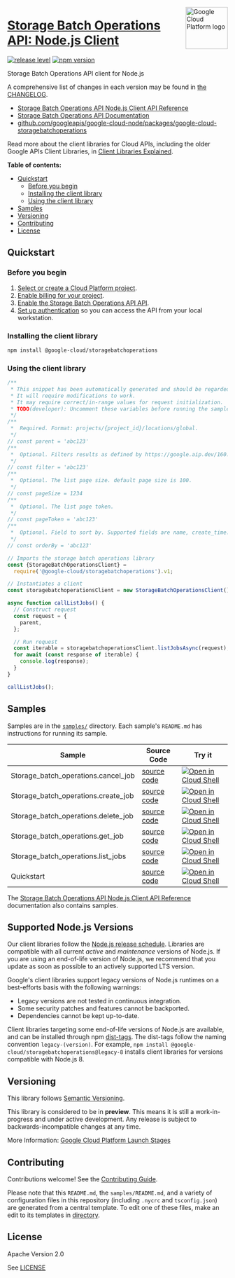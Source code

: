 [//]: # "This README.md file is auto-generated, all changes to this file will be lost."
[//]: # "To regenerate it, use `python -m synthtool`."
<img src="https://avatars2.githubusercontent.com/u/2810941?v=3&s=96" alt="Google Cloud Platform logo" title="Google Cloud Platform" align="right" height="96" width="96"/>

# [Storage Batch Operations API: Node.js Client](https://github.com/googleapis/google-cloud-node/tree/main/packages/google-cloud-storagebatchoperations)

[![release level](https://img.shields.io/badge/release%20level-preview-yellow.svg?style=flat)](https://cloud.google.com/terms/launch-stages)
[![npm version](https://img.shields.io/npm/v/@google-cloud/storagebatchoperations.svg)](https://www.npmjs.org/package/@google-cloud/storagebatchoperations)




Storage Batch Operations API client for Node.js


A comprehensive list of changes in each version may be found in
[the CHANGELOG](https://github.com/googleapis/google-cloud-node/tree/main/packages/google-cloud-storagebatchoperations/CHANGELOG.md).

* [Storage Batch Operations API Node.js Client API Reference][client-docs]
* [Storage Batch Operations API Documentation][product-docs]
* [github.com/googleapis/google-cloud-node/packages/google-cloud-storagebatchoperations](https://github.com/googleapis/google-cloud-node/tree/main/packages/google-cloud-storagebatchoperations)

Read more about the client libraries for Cloud APIs, including the older
Google APIs Client Libraries, in [Client Libraries Explained][explained].

[explained]: https://cloud.google.com/apis/docs/client-libraries-explained

**Table of contents:**


* [Quickstart](#quickstart)
  * [Before you begin](#before-you-begin)
  * [Installing the client library](#installing-the-client-library)
  * [Using the client library](#using-the-client-library)
* [Samples](#samples)
* [Versioning](#versioning)
* [Contributing](#contributing)
* [License](#license)

## Quickstart

### Before you begin

1.  [Select or create a Cloud Platform project][projects].
1.  [Enable billing for your project][billing].
1.  [Enable the Storage Batch Operations API API][enable_api].
1.  [Set up authentication][auth] so you can access the
    API from your local workstation.

### Installing the client library

```bash
npm install @google-cloud/storagebatchoperations
```


### Using the client library

```javascript
/**
 * This snippet has been automatically generated and should be regarded as a code template only.
 * It will require modifications to work.
 * It may require correct/in-range values for request initialization.
 * TODO(developer): Uncomment these variables before running the sample.
 */
/**
 *  Required. Format: projects/{project_id}/locations/global.
 */
// const parent = 'abc123'
/**
 *  Optional. Filters results as defined by https://google.aip.dev/160.
 */
// const filter = 'abc123'
/**
 *  Optional. The list page size. default page size is 100.
 */
// const pageSize = 1234
/**
 *  Optional. The list page token.
 */
// const pageToken = 'abc123'
/**
 *  Optional. Field to sort by. Supported fields are name, create_time.
 */
// const orderBy = 'abc123'

// Imports the storage batch operations library
const {StorageBatchOperationsClient} =
  require('@google-cloud/storagebatchoperations').v1;

// Instantiates a client
const storagebatchoperationsClient = new StorageBatchOperationsClient();

async function callListJobs() {
  // Construct request
  const request = {
    parent,
  };

  // Run request
  const iterable = storagebatchoperationsClient.listJobsAsync(request);
  for await (const response of iterable) {
    console.log(response);
  }
}

callListJobs();

```



## Samples

Samples are in the [`samples/`](https://github.com/googleapis/google-cloud-node/tree/main/packages/google-cloud-storagebatchoperations/samples) directory. Each sample's `README.md` has instructions for running its sample.

| Sample                      | Source Code                       | Try it |
| --------------------------- | --------------------------------- | ------ |
| Storage_batch_operations.cancel_job | [source code](https://github.com/googleapis/google-cloud-node/blob/main/packages/google-cloud-storagebatchoperations/samples/generated/v1/storage_batch_operations.cancel_job.js) | [![Open in Cloud Shell][shell_img]](https://console.cloud.google.com/cloudshell/open?git_repo=https://github.com/googleapis/google-cloud-node&page=editor&open_in_editor=packages/google-cloud-storagebatchoperations/samples/generated/v1/storage_batch_operations.cancel_job.js,packages/google-cloud-storagebatchoperations/samples/README.md) |
| Storage_batch_operations.create_job | [source code](https://github.com/googleapis/google-cloud-node/blob/main/packages/google-cloud-storagebatchoperations/samples/generated/v1/storage_batch_operations.create_job.js) | [![Open in Cloud Shell][shell_img]](https://console.cloud.google.com/cloudshell/open?git_repo=https://github.com/googleapis/google-cloud-node&page=editor&open_in_editor=packages/google-cloud-storagebatchoperations/samples/generated/v1/storage_batch_operations.create_job.js,packages/google-cloud-storagebatchoperations/samples/README.md) |
| Storage_batch_operations.delete_job | [source code](https://github.com/googleapis/google-cloud-node/blob/main/packages/google-cloud-storagebatchoperations/samples/generated/v1/storage_batch_operations.delete_job.js) | [![Open in Cloud Shell][shell_img]](https://console.cloud.google.com/cloudshell/open?git_repo=https://github.com/googleapis/google-cloud-node&page=editor&open_in_editor=packages/google-cloud-storagebatchoperations/samples/generated/v1/storage_batch_operations.delete_job.js,packages/google-cloud-storagebatchoperations/samples/README.md) |
| Storage_batch_operations.get_job | [source code](https://github.com/googleapis/google-cloud-node/blob/main/packages/google-cloud-storagebatchoperations/samples/generated/v1/storage_batch_operations.get_job.js) | [![Open in Cloud Shell][shell_img]](https://console.cloud.google.com/cloudshell/open?git_repo=https://github.com/googleapis/google-cloud-node&page=editor&open_in_editor=packages/google-cloud-storagebatchoperations/samples/generated/v1/storage_batch_operations.get_job.js,packages/google-cloud-storagebatchoperations/samples/README.md) |
| Storage_batch_operations.list_jobs | [source code](https://github.com/googleapis/google-cloud-node/blob/main/packages/google-cloud-storagebatchoperations/samples/generated/v1/storage_batch_operations.list_jobs.js) | [![Open in Cloud Shell][shell_img]](https://console.cloud.google.com/cloudshell/open?git_repo=https://github.com/googleapis/google-cloud-node&page=editor&open_in_editor=packages/google-cloud-storagebatchoperations/samples/generated/v1/storage_batch_operations.list_jobs.js,packages/google-cloud-storagebatchoperations/samples/README.md) |
| Quickstart | [source code](https://github.com/googleapis/google-cloud-node/blob/main/packages/google-cloud-storagebatchoperations/samples/quickstart.js) | [![Open in Cloud Shell][shell_img]](https://console.cloud.google.com/cloudshell/open?git_repo=https://github.com/googleapis/google-cloud-node&page=editor&open_in_editor=packages/google-cloud-storagebatchoperations/samples/quickstart.js,packages/google-cloud-storagebatchoperations/samples/README.md) |



The [Storage Batch Operations API Node.js Client API Reference][client-docs] documentation
also contains samples.

## Supported Node.js Versions

Our client libraries follow the [Node.js release schedule](https://github.com/nodejs/release#release-schedule).
Libraries are compatible with all current _active_ and _maintenance_ versions of
Node.js.
If you are using an end-of-life version of Node.js, we recommend that you update
as soon as possible to an actively supported LTS version.

Google's client libraries support legacy versions of Node.js runtimes on a
best-efforts basis with the following warnings:

* Legacy versions are not tested in continuous integration.
* Some security patches and features cannot be backported.
* Dependencies cannot be kept up-to-date.

Client libraries targeting some end-of-life versions of Node.js are available, and
can be installed through npm [dist-tags](https://docs.npmjs.com/cli/dist-tag).
The dist-tags follow the naming convention `legacy-(version)`.
For example, `npm install @google-cloud/storagebatchoperations@legacy-8` installs client libraries
for versions compatible with Node.js 8.

## Versioning

This library follows [Semantic Versioning](http://semver.org/).







This library is considered to be in **preview**. This means it is still a
work-in-progress and under active development. Any release is subject to
backwards-incompatible changes at any time.


More Information: [Google Cloud Platform Launch Stages][launch_stages]

[launch_stages]: https://cloud.google.com/terms/launch-stages

## Contributing

Contributions welcome! See the [Contributing Guide](https://github.com/googleapis/google-cloud-node/blob/main/CONTRIBUTING.md).

Please note that this `README.md`, the `samples/README.md`,
and a variety of configuration files in this repository (including `.nycrc` and `tsconfig.json`)
are generated from a central template. To edit one of these files, make an edit
to its templates in
[directory](https://github.com/googleapis/synthtool).

## License

Apache Version 2.0

See [LICENSE](https://github.com/googleapis/google-cloud-node/blob/main/LICENSE)

[client-docs]: https://cloud.google.com/nodejs/docs/reference/storagebatchoperations/latest
[product-docs]: https://cloud.google.com/storage/docs/batch-operations/overview
[shell_img]: https://gstatic.com/cloudssh/images/open-btn.png
[projects]: https://console.cloud.google.com/project
[billing]: https://support.google.com/cloud/answer/6293499#enable-billing
[enable_api]: https://console.cloud.google.com/flows/enableapi?apiid=storagebatchoperations.googleapis.com
[auth]: https://cloud.google.com/docs/authentication/external/set-up-adc-local


[//]: # "partials.introduction"